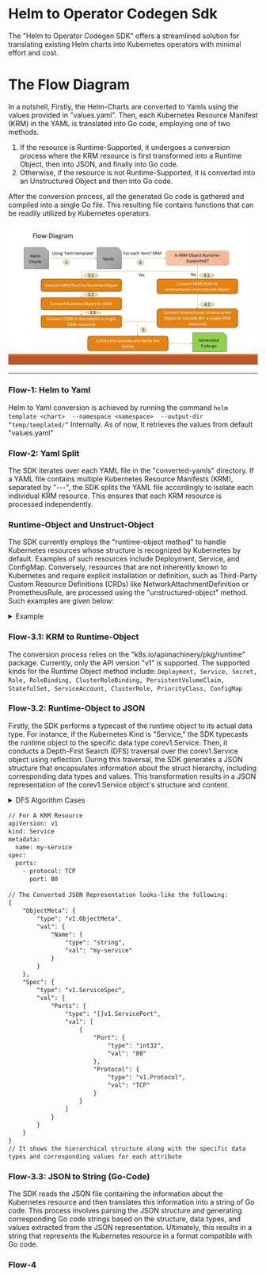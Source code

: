 # Helm to Operator Codegen Sdk
The "Helm to Operator Codegen SDK" offers a streamlined solution for translating existing Helm charts into Kubernetes operators with minimal effort and cost.

# The Flow Diagram
In a nutshell, Firstly, the Helm-Charts are converted to Yamls using the values provided in "values.yaml". Then, each Kubernetes Resource Manifest (KRM) in the YAML is translated into Go code, employing one of two methods.
1) If the resource is Runtime-Supported, it undergoes a conversion process where the KRM resource is first transformed into a Runtime Object, then into JSON, and finally into Go code.
2) Otherwise, if the resource is not Runtime-Supported, it is converted into an Unstructured Object and then into Go code.

After the conversion process, all the generated Go code is gathered and compiled into a single Go file. This resulting file contains functions that can be readily utilized by Kubernetes operators.

![alt Flow Diagram](https://github.com/ashishjain0338/docs/blob/main/Helm-To-Operator-Codegen-SDK.jpg)

-----
### Flow-1: Helm to Yaml
Helm to Yaml conversion is achieved by running the command
`helm template <chart>  --namespace <namespace>  --output-dir “temp/templated/”` Internally. As of now, It retrieves the values from default "values.yaml"

### Flow-2: Yaml Split
The SDK iterates over each YAML file in the "converted-yamls" directory. If a YAML file contains multiple Kubernetes Resource Manifests (KRM), separated by "---", the SDK splits the YAML file accordingly to isolate each individual KRM resource. This ensures that each KRM resource is processed independently.

### Runtime-Object and Unstruct-Object
The SDK currently employs the "runtime-object method" to handle Kubernetes resources whose structure is recognized by Kubernetes by default. Examples of such resources include Deployment, Service, and ConfigMap. Conversely, resources that are not inherently known to Kubernetes and require explicit installation or definition, such as Third-Party Custom Resource Definitions (CRDs) like NetworkAttachmentDefinition or PrometheusRule, are processed using the "unstructured-object" method. Such examples are given below:

<details>
<summary>Example</summary>

```
// Runtime-Object Example
service1 := &corev1.Service{
		TypeMeta: metav1.TypeMeta{
			APIVersion: "v1",
			Kind:       "Service",
		},
		ObjectMeta: metav1.ObjectMeta{
			Name: "my-service",
		},
		Spec: corev1.ServiceSpec{
			Selector: map[string]string{
				"app.kubernetes.io/name": "MyApp",
			},
			Ports: []corev1.ServicePort{
				corev1.ServicePort{
					Port:     80,
					Protocol: corev1.Protocol("TCP"),
					TargetPort: intstr.IntOrString{
						IntVal: 9376,
					},
				},
			},
		},
	}

// Unstruct-Object Example
networkAttachmentDefinition1 := &unstructured.Unstructured{
		Object: map[string]interface{}{
			"apiVersion": "k8s.cni.cncf.io/v1",
			"kind":       "NetworkAttachmentDefinition",
			"metadata": map[string]interface{}{
				"name": "macvlan-conf",
			},
			"spec": map[string]interface{}{
				"config": "some-config",
			},
		},
	}
```
</details>

### Flow-3.1: KRM to Runtime-Object
The conversion process relies on the "k8s.io/apimachinery/pkg/runtime" package. Currently, only the API version "v1" is supported. The supported kinds for the Runtime Object method include:
`Deployment, Service, Secret, Role, RoleBinding, ClusterRoleBinding, PersistentVolumeClaim, StatefulSet, ServiceAccount, ClusterRole, PriorityClass, ConfigMap`

### Flow-3.2: Runtime-Object to JSON
Firstly, the SDK performs a typecast of the runtime object to its actual data type. For instance, if the Kubernetes Kind is "Service," the SDK typecasts the runtime object to the specific data type corev1.Service. Then, it conducts a Depth-First Search (DFS) traversal over the corev1.Service object using reflection. During this traversal, the SDK generates a JSON structure that encapsulates information about the struct hierarchy, including corresponding data types and values. This transformation results in a JSON representation of the corev1.Service object's structure and content.
<details>
<summary>DFS Algorithm Cases</summary>

The DFS function iterates over the runtime object, traversing its structure in a Depth-First Search manner. During this traversal, it constructs the JSON structure while inspecting each attribute for its data type and value. Attributes that have default values in the runtime object but are not explicitly set in the YAML file are omitted from the conversion process. This ensures that only explicitly defined attributes with their corresponding values are included in the resulting JSON structure. The function follows this flow to accurately capture the structure, data types, and values of the Kubernetes resource while excluding default attributes that are not explicitly configured in the YAML file.

```	
A) Base-Cases:
1. Float32, Float64, Int8, Int16, Int32, Int64
 	Typecast the Float, Int value to String and returns. (0 is considered as default value)
2. Bool
	Returns the bool value as it is. 
3. String
	Replaces (“ with \”) and (\ with \\) and returns. (“” is considered as default value) 

B) Composite-Cases:
1. Slice/ Array:
	Iterates over each element of slice and calls the DFS fxn again with the element.
	Returns the list of all backtrack-values. ([] is considered as default value)
2. Map
	Iterates over each key-value pairs, calls the DFS(value).
	Returns the map containing key-backtrack_values. (Empty Map is considered as default value).
3. Struct
	Iterates over each attribute-value and calls the DFS(value).
	Returns map[Attribute-Name] = {“type” : “Data-type of Attribute”, “val”: “Backtracked-Value of 	Attribute”}.

C) Special-Cases:
We have assumed in the DFS function, that every path (structure) will end at the basic-data-types (string, int, bool etc), But there lies some cases when we can’t traverse further because the attributes of struct are private. Such cases are handled specially. (Converted to String and then return appropriately)
1. V1.Time and resource.Quantity
2. []byte/[]uint8: []byte is generally used in kind: Secret. It is seen that we provide 64base encoded secret-value in yaml, but on converting the yaml to runtime-obj, the secret-val automatically get decoded to actual value, Since, It is not good to show decoded/actual secret value in the code, therefore, we decode it again and store this decoded-value as secret-value in json.



		
```

</details>

```
// For A KRM Resource
apiVersion: v1
kind: Service
metadata:
  name: my-service
spec:
  ports:
    - protocol: TCP
      port: 80

// The Converted JSON Representation looks-like the following: 
{
    "ObjectMeta": {
        "type": "v1.ObjectMeta",
        "val": {
            "Name": {
                "type": "string",
                "val": "my-service"
            }
        }
    },
    "Spec": {
        "type": "v1.ServiceSpec",
        "val": {
            "Ports": {
                "type": "[]v1.ServicePort",
                "val": [
                    {
                        "Port": {
                            "type": "int32",
                            "val": "80"
                        },
                        "Protocol": {
                            "type": "v1.Protocol",
                            "val": "TCP"
                        }
                    }
                ]
            }
        }
    }
}
// It shows the hierarchical structure along with the specific data types and corresponding values for each attribute
```

### Flow-3.3: JSON to String (Go-Code)
The SDK reads the JSON file containing the information about the Kubernetes resource and then translates this information into a string of Go code. This process involves parsing the JSON structure and generating corresponding Go code strings based on the structure, data types, and values extracted from the JSON representation. Ultimately, this results in a string that represents the Kubernetes resource in a format compatible with Go code.

### Flow-4


